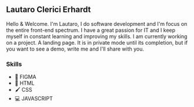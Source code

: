 ## Lautaro Clerici Erhardt
Hello & Welcome.
I'm Lautaro, I do software development and I'm focus on the entire front-end spectrum.
I have a great passion for IT and I keep myself in constant learning and improving my skills.
I am currently working on a project. A landing page. It is in private mode until its completion, but if you want to see a demo, write me and I'll share with you.

### Skills
* 🎴 FIGMA
* 📃 HTML
* 🖌 CSS 
* 💻 JAVASCRIPT
